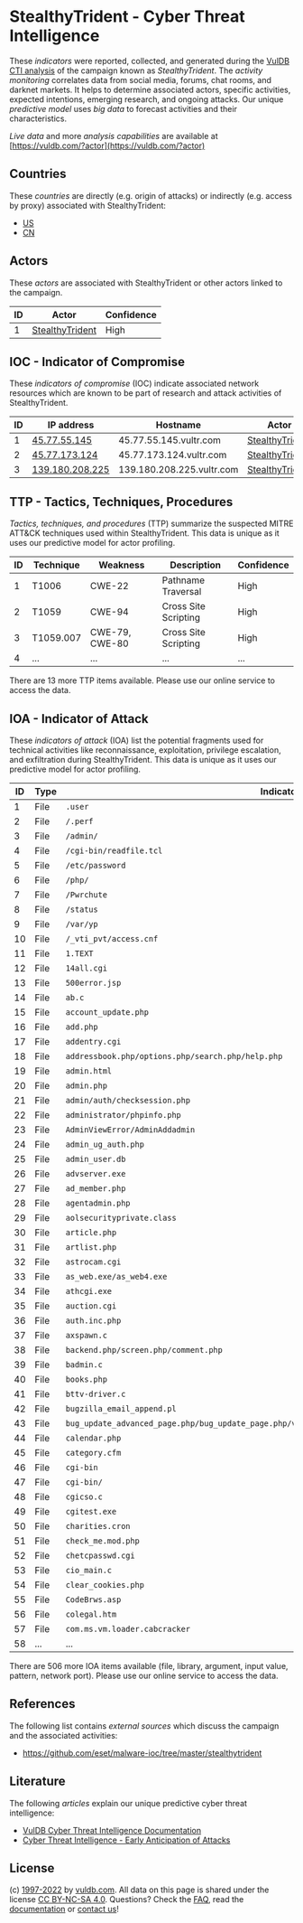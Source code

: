 # StealthyTrident - Cyber Threat Intelligence

These _indicators_ were reported, collected, and generated during the [VulDB CTI analysis](https://vuldb.com/?kb.cti) of the campaign known as _StealthyTrident_. The _activity monitoring_ correlates data from social media, forums, chat rooms, and darknet markets. It helps to determine associated actors, specific activities, expected intentions, emerging research, and ongoing attacks. Our unique _predictive model_ uses _big data_ to forecast activities and their characteristics.

_Live data_ and more _analysis capabilities_ are available at [https://vuldb.com/?actor](https://vuldb.com/?actor)

## Countries

These _countries_ are directly (e.g. origin of attacks) or indirectly (e.g. access by proxy) associated with StealthyTrident:

* [US](https://vuldb.com/?country.us)
* [CN](https://vuldb.com/?country.cn)

## Actors

These _actors_ are associated with StealthyTrident or other actors linked to the campaign.

ID | Actor | Confidence
-- | ----- | ----------
1 | [StealthyTrident](https://vuldb.com/?actor.stealthytrident) | High

## IOC - Indicator of Compromise

These _indicators of compromise_ (IOC) indicate associated network resources which are known to be part of research and attack activities of StealthyTrident.

ID | IP address | Hostname | Actor | Confidence
-- | ---------- | -------- | ----- | ----------
1 | [45.77.55.145](https://vuldb.com/?ip.45.77.55.145) | 45.77.55.145.vultr.com | [StealthyTrident](https://vuldb.com/?actor.stealthytrident) | Medium
2 | [45.77.173.124](https://vuldb.com/?ip.45.77.173.124) | 45.77.173.124.vultr.com | [StealthyTrident](https://vuldb.com/?actor.stealthytrident) | Medium
3 | [139.180.208.225](https://vuldb.com/?ip.139.180.208.225) | 139.180.208.225.vultr.com | [StealthyTrident](https://vuldb.com/?actor.stealthytrident) | Medium

## TTP - Tactics, Techniques, Procedures

_Tactics, techniques, and procedures_ (TTP) summarize the suspected MITRE ATT&CK techniques used within StealthyTrident. This data is unique as it uses our predictive model for actor profiling.

ID | Technique | Weakness | Description | Confidence
-- | --------- | -------- | ----------- | ----------
1 | T1006 | CWE-22 | Pathname Traversal | High
2 | T1059 | CWE-94 | Cross Site Scripting | High
3 | T1059.007 | CWE-79, CWE-80 | Cross Site Scripting | High
4 | ... | ... | ... | ...

There are 13 more TTP items available. Please use our online service to access the data.

## IOA - Indicator of Attack

These _indicators of attack_ (IOA) list the potential fragments used for technical activities like reconnaissance, exploitation, privilege escalation, and exfiltration during StealthyTrident. This data is unique as it uses our predictive model for actor profiling.

ID | Type | Indicator | Confidence
-- | ---- | --------- | ----------
1 | File | `.user` | Low
2 | File | `/.perf` | Low
3 | File | `/admin/` | Low
4 | File | `/cgi-bin/readfile.tcl` | High
5 | File | `/etc/password` | High
6 | File | `/php/` | Low
7 | File | `/Pwrchute` | Medium
8 | File | `/status` | Low
9 | File | `/var/yp` | Low
10 | File | `/_vti_pvt/access.cnf` | High
11 | File | `1.TEXT` | Low
12 | File | `14all.cgi` | Medium
13 | File | `500error.jsp` | Medium
14 | File | `ab.c` | Low
15 | File | `account_update.php` | High
16 | File | `add.php` | Low
17 | File | `addentry.cgi` | Medium
18 | File | `addressbook.php/options.php/search.php/help.php` | High
19 | File | `admin.html` | Medium
20 | File | `admin.php` | Medium
21 | File | `admin/auth/checksession.php` | High
22 | File | `administrator/phpinfo.php` | High
23 | File | `AdminViewError/AdminAddadmin` | High
24 | File | `admin_ug_auth.php` | High
25 | File | `admin_user.db` | High
26 | File | `advserver.exe` | High
27 | File | `ad_member.php` | High
28 | File | `agentadmin.php` | High
29 | File | `aolsecurityprivate.class` | High
30 | File | `article.php` | Medium
31 | File | `artlist.php` | Medium
32 | File | `astrocam.cgi` | Medium
33 | File | `as_web.exe/as_web4.exe` | High
34 | File | `athcgi.exe` | Medium
35 | File | `auction.cgi` | Medium
36 | File | `auth.inc.php` | Medium
37 | File | `axspawn.c` | Medium
38 | File | `backend.php/screen.php/comment.php` | High
39 | File | `badmin.c` | Medium
40 | File | `books.php` | Medium
41 | File | `bttv-driver.c` | High
42 | File | `bugzilla_email_append.pl` | High
43 | File | `bug_update_advanced_page.php/bug_update_page.php/view_bug_advanced_page.php/view_bug_page.php` | High
44 | File | `calendar.php` | Medium
45 | File | `category.cfm` | Medium
46 | File | `cgi-bin` | Low
47 | File | `cgi-bin/` | Medium
48 | File | `cgicso.c` | Medium
49 | File | `cgitest.exe` | Medium
50 | File | `charities.cron` | High
51 | File | `check_me.mod.php` | High
52 | File | `chetcpasswd.cgi` | High
53 | File | `cio_main.c` | Medium
54 | File | `clear_cookies.php` | High
55 | File | `CodeBrws.asp` | Medium
56 | File | `colegal.htm` | Medium
57 | File | `com.ms.vm.loader.cabcracker` | High
58 | ... | ... | ...

There are 506 more IOA items available (file, library, argument, input value, pattern, network port). Please use our online service to access the data.

## References

The following list contains _external sources_ which discuss the campaign and the associated activities:

* https://github.com/eset/malware-ioc/tree/master/stealthytrident

## Literature

The following _articles_ explain our unique predictive cyber threat intelligence:

* [VulDB Cyber Threat Intelligence Documentation](https://vuldb.com/?kb.cti)
* [Cyber Threat Intelligence - Early Anticipation of Attacks](https://www.scip.ch/en/?labs.20201022)

## License

(c) [1997-2022](https://vuldb.com/?kb.changelog) by [vuldb.com](https://vuldb.com/?kb.about). All data on this page is shared under the license [CC BY-NC-SA 4.0](https://creativecommons.org/licenses/by-nc-sa/4.0/). Questions? Check the [FAQ](https://vuldb.com/?kb.faq), read the [documentation](https://vuldb.com/?kb) or [contact us](https://vuldb.com/?contact)!
